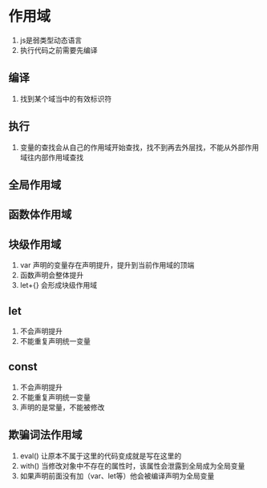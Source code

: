 # 作用域

1. js是弱类型动态语言
2. 执行代码之前需要先编译

## 编译

1. 找到某个域当中的有效标识符

## 执行

1. 变量的查找会从自己的作用域开始查找，找不到再去外层找，不能从外部作用域往内部作用域查找

## 全局作用域

## 函数体作用域

## 块级作用域

1. var 声明的变量存在声明提升，提升到当前作用域的顶端
2. 函数声明会整体提升
3. let+{} 会形成块级作用域

## let

1. 不会声明提升
2. 不能重复声明统一变量

## const

1. 不会声明提升
2. 不能重复声明统一变量
3. 声明的是常量，不能被修改

## 欺骗词法作用域

1. eval() 让原本不属于这里的代码变成就是写在这里的
2. with() 当修改对象中不存在的属性时，该属性会泄露到全局成为全局变量
3. 如果声明前面没有加（var、let等）他会被编译声明为全局变量
